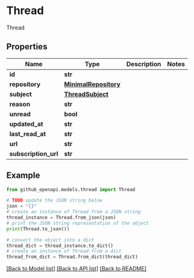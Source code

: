 # Thread

Thread

## Properties

Name | Type | Description | Notes
------------ | ------------- | ------------- | -------------
**id** | **str** |  | 
**repository** | [**MinimalRepository**](MinimalRepository.md) |  | 
**subject** | [**ThreadSubject**](ThreadSubject.md) |  | 
**reason** | **str** |  | 
**unread** | **bool** |  | 
**updated_at** | **str** |  | 
**last_read_at** | **str** |  | 
**url** | **str** |  | 
**subscription_url** | **str** |  | 

## Example

```python
from github_openapi.models.thread import Thread

# TODO update the JSON string below
json = "{}"
# create an instance of Thread from a JSON string
thread_instance = Thread.from_json(json)
# print the JSON string representation of the object
print(Thread.to_json())

# convert the object into a dict
thread_dict = thread_instance.to_dict()
# create an instance of Thread from a dict
thread_from_dict = Thread.from_dict(thread_dict)
```
[[Back to Model list]](../README.md#documentation-for-models) [[Back to API list]](../README.md#documentation-for-api-endpoints) [[Back to README]](../README.md)


